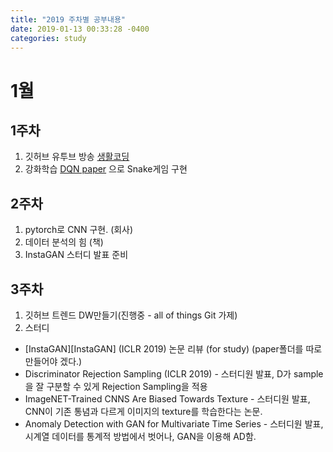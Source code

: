 ```yaml
---
title: "2019 주차별 공부내용"
date: 2019-01-13 00:33:28 -0400
categories: study
---
```


# 1월 
## 1주차 
1) 깃허브 유투브 방송 [생활코딩][life_coding] 
2) 강화학습 [DQN paper][DQN] 으로 Snake게임 구현

## 2주차
1) pytorch로 CNN 구현. (회사)
2) 데이터 분석의 힘 (책)
3) InstaGAN 스터디 발표 준비

## 3주차
1) 깃허브 트렌드 DW만들기(진행중 - all of things Git 가제) 
2) 스터디
 - [InstaGAN][InstaGAN] (ICLR 2019) 논문 리뷰 (for study)  (paper폴더를 따로 만들어야 겠다.)
 - Discriminator Rejection Sampling (ICLR 2019) - 스터디원 발표, D가 sample을 잘 구분할 수 있게 Rejection Sampling을 적용
 - ImageNET-Trained CNNS Are Biased Towards Texture - 스터디원 발표, CNN이 기존 통념과 다르게 이미지의 texture를 학습한다는 논문.
 - Anomaly Detection with GAN for Multivariate Time Series - 스터디원 발표, 시계열 데이터를 통계적 방법에서 벗어나, GAN을 이용해 AD함.
 
 


[life_coding]:https://www.youtube.com/watch?v=2C0J0wmEFos
[DQN]: https://github.com/eat-toast/Snake-Reinforcement-Deep-Q-Learning
[InstaGAM]: https://drive.google.com/file/d/1opFn0Y10vhaCueyS2NKg2OjHrMMRg65w/view?usp=sharing
